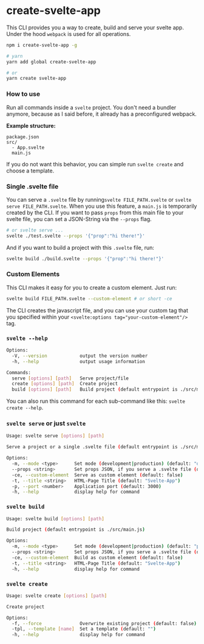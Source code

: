 # create-svelte-app

This CLI provides you a way to create, build and serve your svelte app. Under the hood `webpack` is used for all operations.

```bash
npm i create-svelte-app -g

# yarn
yarn add global create-svelte-app

# or
yarn create svelte-app
```

### How to use

Run all commands inside a `svelte` project.
You don't need a bundler anymore, because as I said before, it already has a preconfigured webpack.

**Example structure:**

```
package.json
src/
  - App.svelte
  main.js
```

If you do not want this behavior, you can simple run `svelte create` and choose a template.

### Single .svelte file

You can serve a `.svelte` file by running`svelte FILE_PATH.svelte` or `svelte serve FILE_PATH.svelte`. When you use this feature, a `main.js` is temporarily created by the CLI. If you want to pass `props` from this main file to your svelte file, you can set a JSON-String via the `--props` flag.

```bash
# or svelte serve ...
svelte ./test.svelte --props '{"prop":"hi there!"}'
```

And if you want to build a project with this `.svelte` file, run:

```bash
svelte build ./build.svelte --props '{"prop":"hi there!"}'
```

### Custom Elements

This CLI makes it easy for you to create a custom element. Just run:

```bash
svelte build FILE_PATH.svelte --custom-element # or short -ce
```

The CLI creates the javascript file, and you can use your custom tag that you specified within your `<svelte:options tag="your-custom-element"/>` tag.

### `svelte --help`

```bash
Options:
  -V, --version            output the version number
  -h, --help               output usage information

Commands:
  serve [options] [path]   Serve project/file
  create [options] [path]  Create project
  build [options] [path]   Build project (default entrypoint is ./src/main.js
```

You can also run this command for each sub-command like this: `svelte create --help`.

### `svelte serve` or just `svelte`

```bash
Usage: svelte serve [options] [path]

Serve a project or a single .svelte file (default entrypoint is ./src/main.js)

Options:
  -m, --mode <type>      Set mode (development|production) (default: "development")
  --props <string>       Set props JSON, if you serve a .svelte file (default: "{}")
  -ce, --custom-element  Serve as custom element (default: false)
  -t, --title <string>   HTML-Page Title (default: "Svelte-App")
  -p, --port <number>    Application port (default: 3000)
  -h, --help             display help for command
```

### `svelte build`

```bash
Usage: svelte build [options] [path]

Build project (default entrypoint is ./src/main.js)

Options:
  -m, --mode <type>      Set mode (development|production) (default: "production")
  --props <string>       Set props JSON, if you serve a .svelte file (default: "{}")
  -ce, --custom-element  Build as custom element (default: false)
  -t, --title <string>   HTML-Page Title (default: "Svelte-App")
  -h, --help             display help for command
```

### `svelte create`

```bash
Usage: svelte create [options] [path]

Create project

Options:
  -f, --force              Overwrite existing project (default: false)
  -tpl, --template [name]  Set a template (default: "")
  -h, --help               display help for command
```